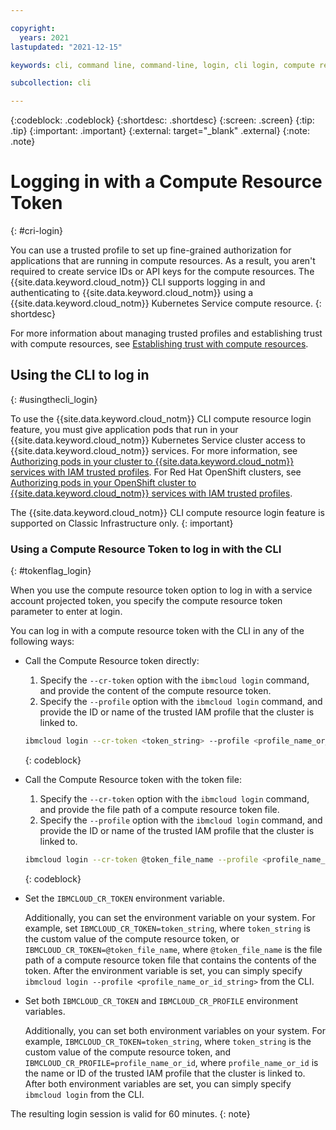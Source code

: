```yaml
---

copyright:
  years: 2021
lastupdated: "2021-12-15"

keywords: cli, command line, command-line, login, cli login, compute resource, token, iks, trusted profiles, cri

subcollection: cli

---
```


{:codeblock: .codeblock}
{:shortdesc: .shortdesc}
{:screen: .screen}
{:tip: .tip}
{:important: .important}
{:external: target="_blank" .external}
{:note: .note}

# Logging in with a Compute Resource Token
{: #cri-login}

You can use a trusted profile to set up fine-grained authorization for applications that are running in compute resources. As a result, you aren't required to create service IDs or API keys for the compute resources. The {{site.data.keyword.cloud_notm}} CLI supports logging in and authenticating to {{site.data.keyword.cloud_notm}} using a {{site.data.keyword.cloud_notm}} Kubernetes Service compute resource.
{: shortdesc}

For more information about managing trusted profiles and establishing trust with compute resources, see [Establishing trust with compute resources](/docs/account?topic=account-create-trusted-profile&interface=ui#create-profile-compute).

## Using the CLI to log in
{: #usingthecli_login}

To use the {{site.data.keyword.cloud_notm}} CLI compute resource login feature, you must give application pods that run in your {{site.data.keyword.cloud_notm}} Kubernetes Service cluster access to {{site.data.keyword.cloud_notm}} services. For more information, see [Authorizing pods in your cluster to {{site.data.keyword.cloud_notm}} services with IAM trusted profiles](/docs/containers?topic=containers-pod-iam-identity&interface=ui). For Red Hat OpenShift clusters, see [Authorizing pods in your OpenShift cluster to {{site.data.keyword.cloud_notm}} services with IAM trusted profiles](/docs/openshift?topic=openshift-pod-iam-identity&interface=ui).

The {{site.data.keyword.cloud_notm}} CLI compute resource login feature is supported on Classic Infrastructure only.
{: important}

### Using a Compute Resource Token to log in with the CLI
{: #tokenflag_login}

When you use the compute resource token option to log in with a service account projected token, you specify the compute resource token parameter to enter at login.

You can log in with a compute resource token with the CLI in any of the following ways:

* Call the Compute Resource token directly:
   1. Specify the `--cr-token` option with the `ibmcloud login` command, and provide the content of the compute resource token.
   2. Specify the `--profile` option with the `ibmcloud login` command, and provide the ID or name of the trusted IAM profile that the cluster is linked to.

   ```bash
   ibmcloud login --cr-token <token_string> --profile <profile_name_or_id_string>
   ```
   {: codeblock}

* Call the Compute Resource token with the token file:
   1. Specify the `--cr-token` option with the `ibmcloud login` command, and provide the file path of a compute resource token file.
   2. Specify the `--profile` option with the `ibmcloud login` command, and provide the ID or name of the trusted IAM profile that the cluster is linked to.

   ```bash
   ibmcloud login --cr-token @token_file_name --profile <profile_name_or_id_string>
   ```
   {: codeblock}
  
* Set the `IBMCLOUD_CR_TOKEN` environment variable. 
  
   Additionally, you can set the environment variable on your system. For example, set `IBMCLOUD_CR_TOKEN=token_string`, where `token_string` is the custom value of the compute resource token, or `IBMCLOUD_CR_TOKEN=@token_file_name`, where `@token_file_name` is the file path of a compute resource token file that contains the contents of the token. After the environment variable is set, you can simply specify `ibmcloud login --profile <profile_name_or_id_string>` from the CLI.

* Set both `IBMCLOUD_CR_TOKEN` and `IBMCLOUD_CR_PROFILE` environment variables.
  
   Additionally, you can set both environment variables on your system. For example, `IBMCLOUD_CR_TOKEN=token_string`, where `token_string` is the custom value of the compute resource token, and `IBMCLOUD_CR_PROFILE=profile_name_or_id`, where `profile_name_or_id` is the name or ID of the trusted IAM profile that the cluster is linked to. After both environment variables are set, you can simply specify `ibmcloud login` from the CLI.

The resulting login session is valid for 60 minutes.
{: note}
